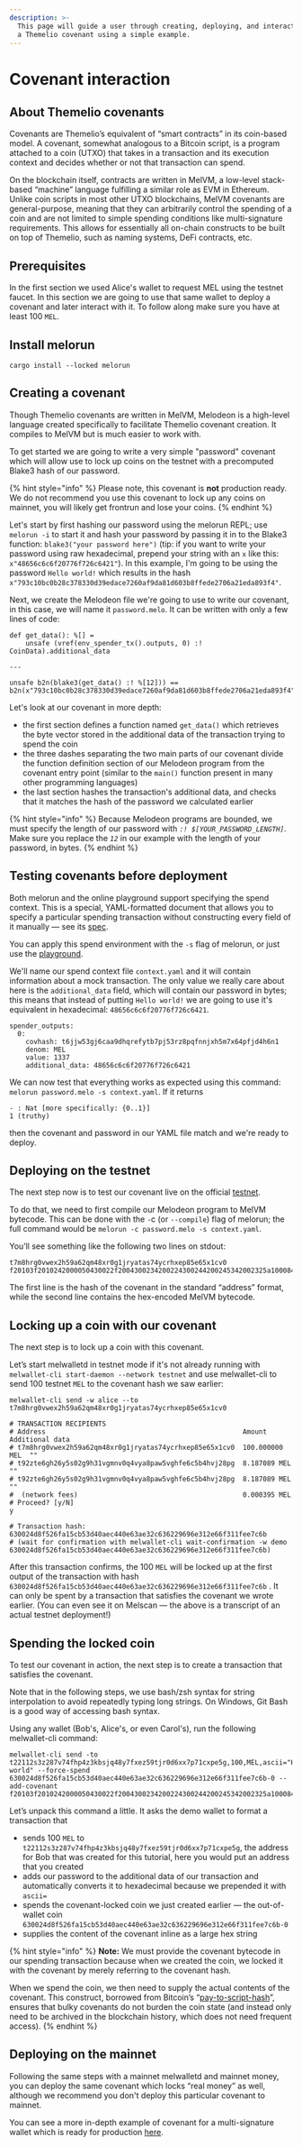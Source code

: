 ```yaml
---
description: >-
  This page will guide a user through creating, deploying, and interacting with
  a Themelio covenant using a simple example.
---
```


# Covenant interaction

## About Themelio covenants

Covenants are Themelio’s equivalent of “smart contracts” in its coin-based model. A covenant, somewhat analogous to a Bitcoin script, is a program attached to a coin (UTXO) that takes in a transaction and its execution context and decides whether or not that transaction can spend.

On the blockchain itself, contracts are written in MelVM, a low-level stack-based “machine” language fulfilling a similar role as EVM in Ethereum. Unlike coin scripts in most other UTXO blockchains, MelVM covenants are general-purpose, meaning that they can arbitrarily control the spending of a coin and are not limited to simple spending conditions like multi-signature requirements. This allows for essentially all on-chain constructs to be built on top of Themelio, such as naming systems, DeFi contracts, etc.

## Prerequisites

In the first section we used Alice's wallet to request MEL using the testnet faucet. In this section we are going to use that same wallet to deploy a covenant and later interact with it. To follow along make sure you have at least 100 `MEL`.

## Install melorun

```
cargo install --locked melorun
```

## Creating a covenant

Though Themelio covenants are written in MelVM, Melodeon is a high-level language created specifically to facilitate Themelio covenant creation. It compiles to MelVM but is much easier to work with.

To get started we are going to write a very simple "password" covenant which will allow use to lock up coins on the testnet with a precomputed Blake3 hash of our password.

{% hint style="info" %}
Please note, this covenant is **not** production ready. We do not recommend you use this covenant to lock up any coins on mainnet, you will likely get frontrun and lose your coins.
{% endhint %}

Let's start by first hashing our password using the melorun REPL; use `melorun -i` to start it and hash your password by passing it in to the Blake3 function: `blake3("your password here")` (tip: if you want to write your password using raw hexadecimal, prepend your string with an `x` like this: `x"48656c6c6f20776f726c6421"`). In this example, I'm going to be using the password `Hello world!` which results in the hash `x"793c10bc0b28c378330d39edace7260af9da81d603b8ffede2706a21eda893f4"`.

Next, we create the Melodeon file we're going to use to write our covenant, in this case, we will name it `password.melo`. It can be written with only a few lines of code:

```
def get_data(): %[] =
    unsafe (vref(env_spender_tx().outputs, 0) :! CoinData).additional_data

---

unsafe b2n(blake3(get_data() :! %[12])) == b2n(x"793c10bc0b28c378330d39edace7260af9da81d603b8ffede2706a21eda893f4")
```

Let's look at our covenant in more depth:

* the first section defines a function named `get_data()` which retrieves the byte vector stored in the additional data of the transaction trying to spend the coin
* the three dashes separating the two main parts of our covenant divide the function definition section of our Melodeon program from the covenant entry point (similar to the `main()` function present in many other programming languages)
* the last section hashes the transaction's additional data, and checks that it matches the hash of the password we calculated earlier

{% hint style="info" %}
Because Melodeon programs are bounded, we must specify the length of our password with _`:! $[YOUR_PASSWORD_LENGTH]`_. Make sure you replace the _`12`_ in our example with the length of your password, in bytes.
{% endhint %}

## Testing covenants before deployment

Both melorun and the online playground support specifying the spend context. This is a special, YAML-formatted document that allows you to specify a particular spending transaction without constructing every field of it manually — see its [spec](https://github.com/themeliolabs/melorun).

You can apply this spend environment with the `-s` flag of melorun, or just use the [playground](https://play.melodeonlang.org/#DgAAAODMzMwxzABlZTHMAGVlMQ).

We'll name our spend context file `context.yaml` and it will contain information about a mock transaction. The only value we really care about here is the `additional_data` field, which will contain our password in bytes; this means that instead of putting `Hello world!` we are going to use it's equivalent in hexadecimal: `48656c6c6f20776f726c6421`.

```
spender_outputs:
  0:
    covhash: t6jjw53gj6caa9dhqrefytb7pj53rz8pqfnnjxh5m7x64pfjd4h6n1
    denom: MEL
    value: 1337
    additional_data: 48656c6c6f20776f726c6421
```

We can now test that everything works as expected using this command: `melorun password.melo -s context.yaml`. If it returns&#x20;

```
- : Nat [more specifically: {0..1}]
1 (truthy)
```

then the covenant and password in our YAML file match and we're ready to deploy.

## Deploying on the testnet

The next step now is to test our covenant live on the official [testnet](https://scan-testnet.themelio.org/).

To do that, we need to first compile our Melodeon program to MelVM bytecode. This can be done with the `-`c (or `--compile`) flag of melorun; the full command would be `melorun -c password.melo -s context.yaml`.

You’ll see something like the following two lines on stdout:

```
t7m8hrg0vwex2h59a62qm48xr0g1jryatas74ycrhxep85e65x1cv0
f20103f2010242000050430022f2004300234200224300244200245342002325a1000842002243002542002343002642002642002550a00001f2005043002742002730000c430028420028c1430021f020793c10bc0b28c378330d39edace7260af9da81d603b8ffede2706a21eda893f443002a42002ac143002942002942002124
```

The first line is the hash of the covenant in the standard “address” format, while the second line contains the hex-encoded MelVM bytecode.

## Locking up a coin with our covenant

The next step is to lock up a coin with this covenant.

Let’s start melwalletd in testnet mode if it's not already running with `melwallet-cli start-daemon --network testnet` and use melwallet-cli to send 100 testnet `MEL` to the covenant hash we saw earlier:

```
melwallet-cli send -w alice --to t7m8hrg0vwex2h59a62qm48xr0g1jryatas74ycrhxep85e65x1cv0

# TRANSACTION RECIPIENTS
# Address                                                 Amount          Additional data
# t7m8hrg0vwex2h59a62qm48xr0g1jryatas74ycrhxep85e65x1cv0  100.000000 MEL  ""
# t92zte6gh26y5s02g9h31vgmnv0q4vya8paw5vghfe6c5b4hvj28pg  8.187089 MEL    ""
# t92zte6gh26y5s02g9h31vgmnv0q4vya8paw5vghfe6c5b4hvj28pg  8.187089 MEL    ""
#  (network fees)                                         0.000395 MEL
# Proceed? [y/N]
y

# Transaction hash:  630024d8f526fa15cb53d40aec440e63ae32c636229696e312e66f311fee7c6b
# (wait for confirmation with melwallet-cli wait-confirmation -w demo 630024d8f526fa15cb53d40aec440e63ae32c636229696e312e66f311fee7c6b)
```

After this transaction confirms, the 100 `MEL` will be locked up at the first output of the transaction with hash `630024d8f526fa15cb53d40aec440e63ae32c636229696e312e66f311fee7c6b` . It can only be spent by a transaction that satisfies the covenant we wrote earlier. (You can even see it on Melscan — the above is a transcript of an actual testnet deployment!)

## Spending the locked coin

To test our covenant in action, the next step is to create a transaction that satisfies the covenant.

Note that in the following steps, we use bash/zsh syntax for string interpolation to avoid repeatedly typing long strings. On Windows, Git Bash is a good way of accessing bash syntax.

Using any wallet (Bob's, Alice's, or even Carol's), run the following melwallet-cli command:

```
melwallet-cli send -to t22112s3z287v74fhp4z3kbsjq48y7fxez59tjr0d6xx7p71cxpe5g,100,MEL,ascii="Hello world" --force-spend 630024d8f526fa15cb53d40aec440e63ae32c636229696e312e66f311fee7c6b-0 --add-covenant f20103f2010242000050430022f2004300234200224300244200245342002325a1000842002243002542002343002642002642002550a00001f2005043002742002730000c430028420028c1430021f020793c10bc0b28c378330d39edace7260af9da81d603b8ffede2706a21eda893f443002a42002ac143002942002942002124
```

Let’s unpack this command a little. It asks the demo wallet to format a transaction that

* sends 100 `MEL` to `t22112s3z287v74fhp4z3kbsjq48y7fxez59tjr0d6xx7p71cxpe5g`, the address for Bob that was created for this tutorial, here you would put an address that you created
* adds our password to the additional data of our transaction and automatically converts it to hexadecimal because we prepended it with `ascii=`
* spends the covenant-locked coin we just created earlier — the out-of-wallet coin `630024d8f526fa15cb53d40aec440e63ae32c636229696e312e66f311fee7c6b-0`
* supplies the content of the covenant inline as a large hex string

{% hint style="info" %}
**Note:** We must provide the covenant bytecode in our spending transaction because when we created the coin, we locked it with the covenant by merely referring to the covenant hash.&#x20;

When we spend the coin, we then need to supply the actual contents of the covenant. This construct, borrowed from Bitcoin’s “[pay-to-script-hash](https://en.bitcoin.it/wiki/Pay\_to\_script\_hash)”, ensures that bulky covenants do not burden the coin state (and instead only need to be archived in the blockchain history, which does not need frequent access).
{% endhint %}

## Deploying on the mainnet

Following the same steps with a mainnet melwalletd and mainnet money, you can deploy the same covenant which locks “real money” as well, although we recommend you don't deploy this particular covenant to mainnet.

You can see a more in-depth example of covenant for a multi-signature wallet which is ready for production [here](https://guide.melodeonlang.org/9\_deploying\_covenants.html).

